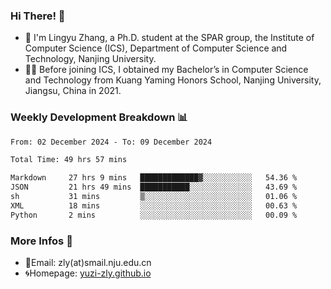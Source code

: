 ### Hi There! 👋 
- 🐳 I'm Lingyu Zhang, a Ph.D. student at the SPAR group, the Institute of Computer Science (ICS), Department of Computer Science and Technology, Nanjing University.
- 🧑‍🎓 Before joining ICS, I obtained my Bachelor’s in Computer Science and Technology from Kuang Yaming Honors School, Nanjing University, Jiangsu, China in 2021.

### Weekly Development Breakdown :bar_chart:

<!--START_SECTION:waka-->

```txt
From: 02 December 2024 - To: 09 December 2024

Total Time: 49 hrs 57 mins

Markdown     27 hrs 9 mins   █████████████▓░░░░░░░░░░░   54.36 %
JSON         21 hrs 49 mins  ███████████░░░░░░░░░░░░░░   43.69 %
sh           31 mins         ▒░░░░░░░░░░░░░░░░░░░░░░░░   01.06 %
XML          18 mins         ░░░░░░░░░░░░░░░░░░░░░░░░░   00.63 %
Python       2 mins          ░░░░░░░░░░░░░░░░░░░░░░░░░   00.09 %
```

<!--END_SECTION:waka-->

<!--
### Github Contributions :octocat:

![](https://raw.githubusercontent.com/yuzi-zly/yuzi-zly/output/github-contribution-grid-snake.svg)              
-->

### More Infos 📖

- 📧Email: zly(at)smail.nju.edu.cn
- 🌀Homepage: [yuzi-zly.github.io](https://yuzi-zly.github.io/)
